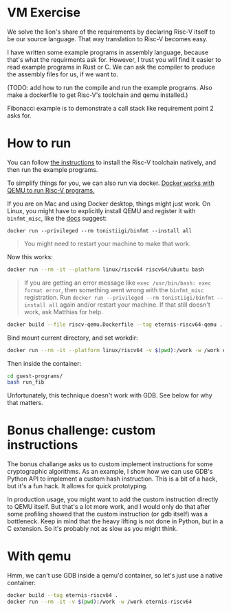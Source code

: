 # VM Exercise

We solve the lion's share of the requirements by declaring Risc-V itself to be our source language.  That way translation to Risc-V becomes easy.

I have written some example programs in assembly language, because that's what the requirments ask for.  However, I trust you will find it easier to read example programs in Rust or C.  We can ask the compiler to produce the assembly files for us, if we want to.

(TODO: add how to run the compile and run the example programs.  Also make a dockerfile to get Risc-V's toolchain and qemu installed.)

Fibonacci example is to demonstrate a call stack like requirement point 2 asks for.

# How to run

You can follow [the instructions](https://github.com/riscv-collab/riscv-gnu-toolchain) to install the Risc-V toolchain natively, and then run the example programs.

To simplify things for you, we can also run via docker.  [Docker works with QEMU to run Risc-V programs.](https://docs.docker.com/build/building/multi-platform/)

If you are on Mac and using Docker desktop, things might just work.  On Linux, you might have to explicitly install QEMU and register it with `binfmt_misc`, like the [docs](https://docs.docker.com/build/building/multi-platform/) suggest:

```
docker run --privileged --rm tonistiigi/binfmt --install all
```

> You might need to restart your machine to make that work.

Now this works:

```bash
docker run --rm -it --platform linux/riscv64 riscv64/ubuntu bash
```

> If you are getting an error message like `exec /usr/bin/bash: exec format error`, then something went wrong with the `binfmt_misc` registration.  Run `docker run --privileged --rm tonistiigi/binfmt --install all` again and/or restart your machine.  If that still doesn't work, ask Matthias for help.

```bash
docker build --file riscv-qemu.Dockerfile --tag eternis-riscv64-qemu .
```

Bind mount current directory, and set workdir:

```bash
docker run --rm -it --platform linux/riscv64 -v $(pwd):/work -w /work eternis-riscv64-qemu
```

Then inside the container:

```bash
cd guest-programs/
bash run_fib
```

Unfortunately, this technique doesn't work with GDB.  See below for why that matters.

# Bonus challenge: custom instructions

The bonus challange asks us to custom implement instructions for some cryptographic algorithms.  As an example, I show how we can use GDB's Python API to implement a custom hash instruction.  This is a bit of a hack, but it's a fun hack.  It allows for quick prototyping.

In production usage, you might want to add the custom instruction directly to QEMU itself.  But that's a lot more work, and I would only do that after some profiling showed that the custom instruction (or gdb itself) was a bottleneck.  Keep in mind that the heavy lifting is not done in Python, but in a C extension.  So it's probably not as slow as you might think.

# With qemu

Hmm, we can't use GDB inside a qemu'd container, so let's just use a native container:

```bash
docker build --tag eternis-riscv64 .
docker run --rm -it -v $(pwd):/work -w /work eternis-riscv64
```
